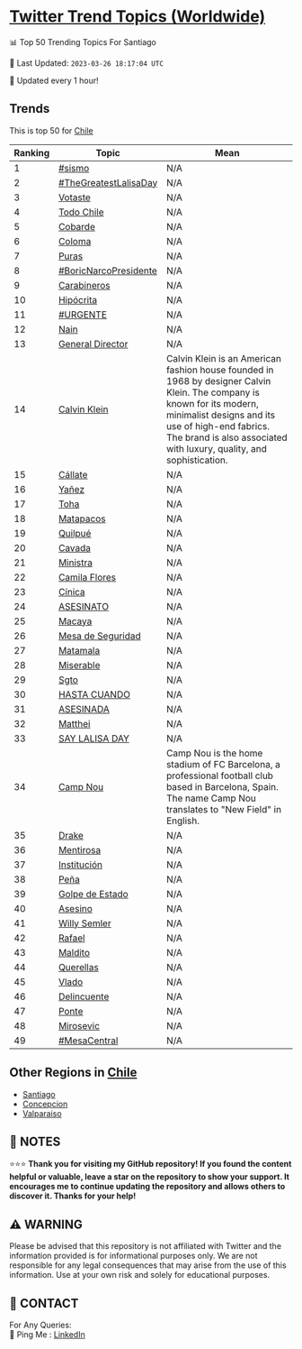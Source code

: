 [Twitter Trend Topics (Worldwide)](https://github.com/ErcinDedeoglu/Twitter-Trend-Topics)
==========


📊 Top 50 Trending Topics For Santiago

📆 Last Updated: `2023-03-26 18:17:04 UTC`

🔧 Updated every 1 hour!


## Trends

This is top 50 for [Chile](</Chile>)

| Ranking | Topic | Mean |
| ------- | ------------ | ------------ |
| 1 | [#sismo](http://twitter.com/search?q=%23sismo) | N/A |
| 2 | [#TheGreatestLalisaDay](http://twitter.com/search?q=%23TheGreatestLalisaDay) | N/A |
| 3 | [Votaste](http://twitter.com/search?q=Votaste) | N/A |
| 4 | [Todo Chile](http://twitter.com/search?q=Todo+Chile) | N/A |
| 5 | [Cobarde](http://twitter.com/search?q=Cobarde) | N/A |
| 6 | [Coloma](http://twitter.com/search?q=Coloma) | N/A |
| 7 | [Puras](http://twitter.com/search?q=Puras) | N/A |
| 8 | [#BoricNarcoPresidente](http://twitter.com/search?q=%23BoricNarcoPresidente) | N/A |
| 9 | [Carabineros](http://twitter.com/search?q=Carabineros) | N/A |
| 10 | [Hipócrita](http://twitter.com/search?q=Hip%c3%b3crita) | N/A |
| 11 | [#URGENTE](http://twitter.com/search?q=%23URGENTE) | N/A |
| 12 | [Nain](http://twitter.com/search?q=Nain) | N/A |
| 13 | [General Director](http://twitter.com/search?q=General+Director) | N/A |
| 14 | [Calvin Klein](http://twitter.com/search?q=Calvin+Klein) | Calvin Klein is an American fashion house founded in 1968 by designer Calvin Klein. The company is known for its modern, minimalist designs and its use of high-end fabrics. The brand is also associated with luxury, quality, and sophistication. |
| 15 | [Cállate](http://twitter.com/search?q=C%c3%a1llate) | N/A |
| 16 | [Yañez](http://twitter.com/search?q=Ya%c3%b1ez) | N/A |
| 17 | [Toha](http://twitter.com/search?q=Toha) | N/A |
| 18 | [Matapacos](http://twitter.com/search?q=Matapacos) | N/A |
| 19 | [Quilpué](http://twitter.com/search?q=Quilpu%c3%a9) | N/A |
| 20 | [Cavada](http://twitter.com/search?q=Cavada) | N/A |
| 21 | [Ministra](http://twitter.com/search?q=Ministra) | N/A |
| 22 | [Camila Flores](http://twitter.com/search?q=Camila+Flores) | N/A |
| 23 | [Cínica](http://twitter.com/search?q=C%c3%adnica) | N/A |
| 24 | [ASESINATO](http://twitter.com/search?q=ASESINATO) | N/A |
| 25 | [Macaya](http://twitter.com/search?q=Macaya) | N/A |
| 26 | [Mesa de Seguridad](http://twitter.com/search?q=Mesa+de+Seguridad) | N/A |
| 27 | [Matamala](http://twitter.com/search?q=Matamala) | N/A |
| 28 | [Miserable](http://twitter.com/search?q=Miserable) | N/A |
| 29 | [Sgto](http://twitter.com/search?q=Sgto) | N/A |
| 30 | [HASTA CUANDO](http://twitter.com/search?q=HASTA+CUANDO) | N/A |
| 31 | [ASESINADA](http://twitter.com/search?q=ASESINADA) | N/A |
| 32 | [Matthei](http://twitter.com/search?q=Matthei) | N/A |
| 33 | [SAY LALISA DAY](http://twitter.com/search?q=SAY+LALISA+DAY) | N/A |
| 34 | [Camp Nou](http://twitter.com/search?q=Camp+Nou) | Camp Nou is the home stadium of FC Barcelona, a professional football club based in Barcelona, Spain. The name Camp Nou translates to "New Field" in English. |
| 35 | [Drake](http://twitter.com/search?q=Drake) | N/A |
| 36 | [Mentirosa](http://twitter.com/search?q=Mentirosa) | N/A |
| 37 | [Institución](http://twitter.com/search?q=Instituci%c3%b3n) | N/A |
| 38 | [Peña](http://twitter.com/search?q=Pe%c3%b1a) | N/A |
| 39 | [Golpe de Estado](http://twitter.com/search?q=Golpe+de+Estado) | N/A |
| 40 | [Asesino](http://twitter.com/search?q=Asesino) | N/A |
| 41 | [Willy Semler](http://twitter.com/search?q=Willy+Semler) | N/A |
| 42 | [Rafael](http://twitter.com/search?q=Rafael) | N/A |
| 43 | [Maldito](http://twitter.com/search?q=Maldito) | N/A |
| 44 | [Querellas](http://twitter.com/search?q=Querellas) | N/A |
| 45 | [Vlado](http://twitter.com/search?q=Vlado) | N/A |
| 46 | [Delincuente](http://twitter.com/search?q=Delincuente) | N/A |
| 47 | [Ponte](http://twitter.com/search?q=Ponte) | N/A |
| 48 | [Mirosevic](http://twitter.com/search?q=Mirosevic) | N/A |
| 49 | [#MesaCentral](http://twitter.com/search?q=%23MesaCentral) | N/A |



## Other Regions in [Chile](</Chile>)

* [Santiago](</Chile/Santiago.md>)
* [Concepcion](</Chile/Concepcion.md>)
* [Valparaiso](</Chile/Valparaiso.md>)



## 📝 NOTES

⭐⭐⭐ **Thank you for visiting my GitHub repository! If you found the content helpful or valuable, leave a star on the repository to show your support. It encourages me to continue updating the repository and allows others to discover it. Thanks for your help!**


## ⚠️ WARNING

Please be advised that this repository is not affiliated with Twitter and the information provided is for informational purposes only. We are not responsible for any legal consequences that may arise from the use of this information. Use at your own risk and solely for educational purposes.


## 📨 CONTACT

 For Any Queries:  
            🏓 Ping Me : [LinkedIn](https://www.linkedin.com/in/ercindedeoglu/)
